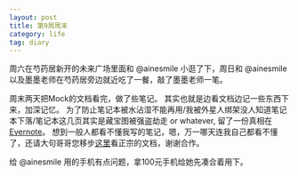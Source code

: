 ```yaml
---
layout: post
title: 第9周周末
category: life
tag: diary
---
```




周六在芍药居新开的未来广场里面和 @ainesmile 小逛了下，周日和 @ainesmile 以及墨墨老师在芍药居旁边就近吃了一餐，敲了墨墨老师一笔。

周末两天把Mock的文档看完，做了些笔记。
其实也就是边看文档边记一些东西下来，加深记忆。
为了防止笔记本被水沾湿不能再用/我被外星人绑架没人知道笔记本下落/笔记本这几页其实是藏宝图被强盗劫走 or whatever, 留了一份真相在[Evernote](https://www.evernote.com/shard/s53/sh/b67ab81e-b0ec-476a-a102-9d802eaeae69/044cf68f9da6fa019f3af01e921e6da3)。
想到一般人都看不懂我写的笔记，嗯，万一哪天连我自己都看不懂了，还请大句哥哥您移步[这里](http://www.voidspace.org.uk/python/mock/)看正宗的文档，谢谢合作。

给 @ainesmile 用的手机有点问题，拿100元手机给她先凑合着用下。
